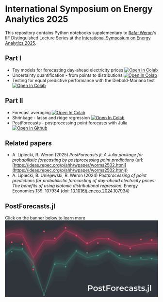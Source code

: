 # International Symposium on Energy Analytics 2025

This repository contains Python notebooks supplementary to [Rafał Weron](https://p.wz.pwr.edu.pl/~weron.rafal/)'s IIF Distinguished Lecture Series at the [Interational Symposium on Energy Analytics 2025](https://www.drhongtao.com/isea).

## Part I
- Toy models for forecasting day-ahead electricity prices <a href="https://colab.research.google.com/github/lipiecki/energy-analytics-2025/blob/main/notebooks/ToyModels.ipynb" target="_parent"><img src="https://colab.research.google.com/assets/colab-badge.svg" alt="Open In Colab"/></a>
- Uncertainty quantification - from points to distributions <a href="https://colab.research.google.com/github/lipiecki/energy-analytics-2025/blob/main/notebooks/UncertaintyQuantification.ipynb" target="_parent"><img src="https://colab.research.google.com/assets/colab-badge.svg" alt="Open In Colab"/></a>
- Testing for equal predictive performance with the Diebold-Mariano test <a href="https://colab.research.google.com/github/lipiecki/energy-analytics-2025/blob/main/notebooks/DieboldMariano.ipynb" target="_parent"><img src="https://colab.research.google.com/assets/colab-badge.svg" alt="Open In Colab"/></a>

## Part II
- Forecast averaging <a href="https://colab.research.google.com/github/lipiecki/energy-analytics-2025/blob/main/notebooks/Averaging.ipynb" target="_parent"><img src="https://colab.research.google.com/assets/colab-badge.svg" alt="Open In Colab"/></a>
- Shrinkage - lasso and ridge regression <a href="https://colab.research.google.com/github/lipiecki/energy-analytics-2025/blob/main/notebooks/Shrinkage.ipynb" target="_parent"><img src="https://colab.research.google.com/assets/colab-badge.svg" alt="Open In Colab"/></a>
- PostForecasts - postprocessing point forecasts with Julia [![Open In Github](https://img.shields.io/badge/.ipynb-Open_in_Github-blue)](https://github.com/lipiecki/energy-analytics-2025/blob/main/notebooks/PostForecasts.ipynb)

## Related papers
- A. Lipiecki, R. Weron (2025) *PostForecasts.jl: A Julia package for probabilistic forecasting by postprocessing point predictions* (url: [https://ideas.repec.org/p/ahh/wpaper/worms2502.html](https://ideas.repec.org/p/ahh/wpaper/worms2502.html))
- A. Lipiecki, B. Uniejewski, R. Weron (2024) *Postprocessing of point predictions for probabilistic forecasting of day-ahead electricity prices: The benefits of using isotonic distributional regression*, Energy Economics 139, 107934 (doi: [10.1016/j.eneco.2024.107934](https://doi.org/10.1016/j.eneco.2024.107934))

## PostForecasts.jl 
Click on the banner below to learn more
<a href="https://github.com/lipiecki/PostForecasts.jl" target=_parent><img src="https://github.com/lipiecki/PostForecasts.jl/blob/main/docs/src/images/banner.png?raw=true" alt="Go To PostForecasts.jl"/></a>

